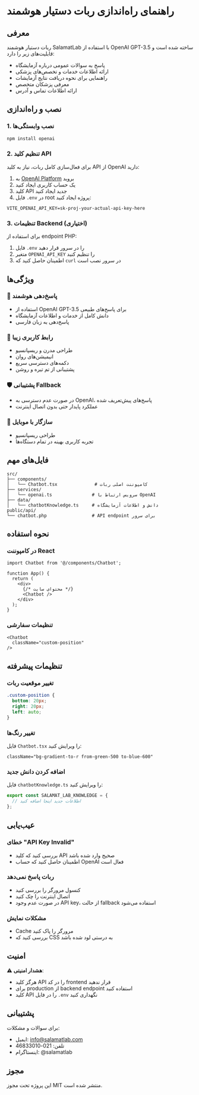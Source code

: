 # راهنمای راه‌اندازی ربات دستیار هوشمند

## معرفی

ربات دستیار هوشمند SalamatLab با استفاده از OpenAI GPT-3.5 ساخته شده است و قابلیت‌های زیر را دارد:

- پاسخ به سوالات عمومی درباره آزمایشگاه
- ارائه اطلاعات خدمات و تخصص‌های پزشکی
- راهنمایی برای نحوه دریافت نتایج آزمایشات
- معرفی پزشکان متخصص
- ارائه اطلاعات تماس و آدرس

## نصب و راه‌اندازی

### 1. نصب وابستگی‌ها

```bash
npm install openai
```

### 2. تنظیم کلید API

برای فعال‌سازی کامل ربات، نیاز به کلید API از OpenAI دارید:

1. به [OpenAI Platform](https://platform.openai.com/api-keys) بروید
2. یک حساب کاربری ایجاد کنید
3. کلید API جدید ایجاد کنید
4. فایل `.env` در root پروژه ایجاد کنید:

```env
VITE_OPENAI_API_KEY=sk-proj-your-actual-api-key-here
```

### 3. تنظیمات Backend (اختیاری)

برای استفاده از endpoint PHP:

1. فایل `.env` را در سرور قرار دهید
2. متغیر `OPENAI_API_KEY` را تنظیم کنید
3. اطمینان حاصل کنید که `curl` در سرور نصب است

## ویژگی‌ها

### 🤖 پاسخ‌دهی هوشمند
- استفاده از OpenAI GPT-3.5 برای پاسخ‌های طبیعی
- دانش کامل از خدمات و اطلاعات آزمایشگاه
- پاسخ‌دهی به زبان فارسی

### 🎨 رابط کاربری زیبا
- طراحی مدرن و ریسپانسیو
- انیمیشن‌های روان
- دکمه‌های دسترسی سریع
- پشتیبانی از تم تیره و روشن

### 🛡️ پشتیبانی Fallback
- در صورت عدم دسترسی به OpenAI، پاسخ‌های پیش‌تعریف شده
- عملکرد پایدار حتی بدون اتصال اینترنت

### 📱 سازگار با موبایل
- طراحی ریسپانسیو
- تجربه کاربری بهینه در تمام دستگاه‌ها

## فایل‌های مهم

```
src/
├── components/
│   └── Chatbot.tsx              # کامپوننت اصلی ربات
├── services/
│   └── openai.ts               # سرویس ارتباط با OpenAI
├── data/
│   └── chatbotKnowledge.ts     # دانش و اطلاعات آزمایشگاه
public/api/
└── chatbot.php                 # API endpoint برای سرور
```

## نحوه استفاده

### در کامپوننت React

```tsx
import Chatbot from '@/components/Chatbot';

function App() {
  return (
    <div>
      {/* محتوای سایت */}
      <Chatbot />
    </div>
  );
}
```

### تنظیمات سفارشی

```tsx
<Chatbot 
  className="custom-position"
/>
```

## تنظیمات پیشرفته

### تغییر موقعیت ربات

```css
.custom-position {
  bottom: 20px;
  right: 20px;
  left: auto;
}
```

### تغییر رنگ‌ها

فایل `Chatbot.tsx` را ویرایش کنید:

```tsx
className="bg-gradient-to-r from-green-500 to-blue-600"
```

### اضافه کردن دانش جدید

فایل `chatbotKnowledge.ts` را ویرایش کنید:

```ts
export const SALAMAT_LAB_KNOWLEDGE = {
  // اطلاعات جدید اینجا اضافه کنید
};
```

## عیب‌یابی

### خطای "API Key Invalid"
- بررسی کنید که کلید API صحیح وارد شده باشد
- اطمینان حاصل کنید که حساب OpenAI فعال است

### ربات پاسخ نمی‌دهد
- کنسول مرورگر را بررسی کنید
- اتصال اینترنت را چک کنید
- در صورت عدم وجود API key، از حالت fallback استفاده می‌شود

### مشکلات نمایش
- Cache مرورگر را پاک کنید
- بررسی کنید که CSS به درستی لود شده باشد

## امنیت

⚠️ **هشدار امنیتی**: 
- هرگز کلید API را در کد frontend قرار ندهید
- برای production از backend endpoint استفاده کنید
- کلید API را در فایل `.env` نگهداری کنید

## پشتیبانی

برای سوالات و مشکلات:
- ایمیل: info@salamatlab.com
- تلفن: 021-46833010
- اینستاگرام: @salamatlab

## مجوز

این پروژه تحت مجوز MIT منتشر شده است.
